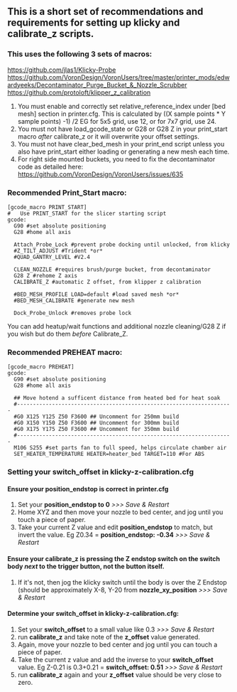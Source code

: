 ## This is a short set of recommendations and requirements for setting up klicky and calibrate_z scripts.

### This uses the following 3 sets of macros: 

https://github.com/jlas1/Klicky-Probe 
https://github.com/VoronDesign/VoronUsers/tree/master/printer_mods/edwardyeeks/Decontaminator_Purge_Bucket_&_Nozzle_Scrubber
https://github.com/protoloft/klipper_z_calibration

1. You must enable and correctly set relative_reference_index under [bed mesh] section in printer.cfg. This is calculated by ((X sample points * Y sample points) -1) /2  EG for 5x5 grid, use 12, or for 7x7 grid, use 24.
2. You must not have load_gcode_state or G28 or G28 Z in your print_start macro *after* calibrate_z or it will overwrite your offset settings.
3. You must not have clear_bed_mesh in your print_end script unless you also have print_start either loading or generating a new mesh each time. 
4. For right side mounted buckets, you need to fix the decontaminator code as detailed here: https://github.com/VoronDesign/VoronUsers/issues/635

### Recommended Print_Start macro:
```
[gcode_macro PRINT_START]
#   Use PRINT_START for the slicer starting script
gcode:
  G90 #set absolute positioning
  G28 #home all axis
  
  Attach_Probe_Lock #prevent probe docking until unlocked, from klicky 
  #Z_TILT_ADJUST #Trident *or* 
  #QUAD_GANTRY_LEVEL #V2.4
  
  CLEAN_NOZZLE #requires brush/purge bucket, from decontaminator
  G28 Z #rehome Z axis 
  CALIBRATE_Z #automatic Z offset, from klipper z calibration  
  
  #BED_MESH_PROFILE LOAD=default #load saved mesh *or*
  #BED_MESH_CALIBRATE #generate new mesh
  
  Dock_Probe_Unlock #removes probe lock
```
 You can add heatup/wait functions and additional nozzle cleaning/G28 Z if you wish but do them *before* Calibrate_Z.  

### Recommended PREHEAT macro:
```
[gcode_macro PREHEAT]
gcode:
  G90 #set absolute positioning
  G28 #home all axis
  
  ## Move hotend a sufficent distance from heated bed for heat soak
  #--------------------------------------------------------------------
  #G0 X125 Y125 Z50 F3600 ## Uncomment for 250mm build
  #G0 X150 Y150 Z50 F3600 ## Uncomment for 300mm build
  #G0 X175 Y175 Z50 F3600 ## Uncomment for 350mm build
  #--------------------------------------------------------------------
  M106 S255 #set parts fan to full speed, helps circulate chamber air
  SET_HEATER_TEMPERATURE HEATER=heater_bed TARGET=110 #For ABS
 ``` 
### Setting your **switch_offset** in **klicky-z-calibration.cfg** 

#### Ensure your **position_endstop** is correct in **printer.cfg**
1. Set your **position_endstop to 0** *>>> Save & Restart* 
2. Home XYZ and then move your nozzle to bed center, and jog until you touch a piece of paper.
3. Take your current Z value and edit **position_endstop** to match, but invert the value.  Eg Z0.34 = **position_endstop: -0.34**  *>>> Save & Restart*

#### Ensure your calibrate_z is pressing the Z endstop switch on the switch body *next* to the trigger button, not the button itself. 
1. If it's not, then jog the klicky switch until the body is over the Z Endstop (should be approximately X-8, Y-20 from **nozzle_xy_position** *>>> Save & Restart*

#### Determine your **switch_offset** in **klicky-z-calibration.cfg**:
1. Set your **switch_offset** to a small value like 0.3 *>>> Save & Restart*
2. run **calibrate_z** and take note of the **z_offset** value generated.  
3. Again, move your nozzle to bed center and jog until you can touch a piece of paper. 
4. Take the current z value and add the inverse to your **switch_offset** value. Eg Z-0.21 is 0.3+0.21 = **switch_offset: 0.51** *>>> Save & Restart*
5. run **calibrate_z** again and your **z_offset** value should be very close to zero. 
 
